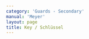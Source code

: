 ```yaml
---
category: 'Guards - Secondary'
manual: 'Meyer'
layout: page
title: Key / Schlüssel
---
```


<link rel="import" href="/bower_components/polymer/polymer.html">
<link rel="import" href="shared-styles.html">

<dom-module id="{{ page.url | split:'/' | last | remove: '.html' }}-element">
  <template>
    <style include="shared-styles">
      :host {
        display: block;

        padding: 10px;
      }
    </style>

    <div class="card">

      <h1>{{ page.title }}</h1>
      <blockquote><p>If you stand with your left foot forward and hold your sword with the hilt and crossed hands in front of your chest, so that the short edge lies on your left arm and the point is toward your opponent’s face, then this posture or guard is correctly executed.</p></blockquote>

      <img class="card-image" src="/manuals/meyer/images/guards/schlussel-illustration.jpg">

    </div>
  </template>

  <script>
    Polymer({
      is: '{{ page.url | split:'/' | last | remove: '.html' }}-element',
    });
  </script>
</dom-module>